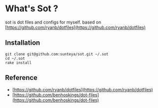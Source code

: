 # What's Sot ?

sot is dot files and configs for myself. based on [https://github.com/ryanb/dotfiles](https://github.com/ryanb/dotfiles)

## Installation

	git clone git@github.com:sunteya/sot.git ~/.sot
	cd ~/.sot
	rake install

## Reference

* [https://github.com/ryanb/dotfiles](https://github.com/ryanb/dotfiles)
* [https://github.com/benhoskings/dot-files](https://github.com/benhoskings/dot-files)